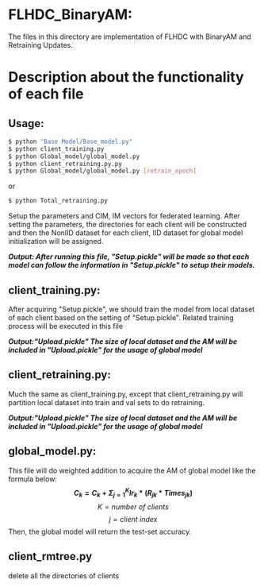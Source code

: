 # FLHDC_BinaryAM:
The files in this directory are implementation of FLHDC with BinaryAM and Retraining Updates.
# Description about the functionality of each file
## Usage:
```bash
$ python "Base Model/Base_model.py"
$ python client_training.py
$ python Global_model/global_model.py 
$ python client_retraining.py.py 
$ python Global_model/global_model.py [retrain_epoch]
```
or
```bash
$ python Total_retraining.py
```
Setup the parameters and CIM, IM vectors for federated learning.
After setting the parameters, the directories for each client will be constructed and then the NonIID dataset for each client, IID dataset for global model initialization will be assigned.

***Output: After running this file, "Setup.pickle" will be made so that each model can follow the information in "Setup.pickle" to setup their models.***
## client_training.py:
After acquiring "Setup.pickle", we should train the model from local dataset of each client based on the setting of "Setup.pickle".
Related training process will be executed in this file

***Output:"Upload.pickle" The size of local dataset and the AM will be included in "Upload.pickle" for the usage of global model***

## client_retraining.py:
Much the same as client_training.py, except that client_retraining.py will partition local dataset into train and val sets to do retraining.

***Output:"Upload.pickle" The size of local dataset and the AM will be included in "Upload.pickle" for the usage of global model***

## global_model.py:
This file will do weighted addition to acquire the AM of global model like the formula below:
**$$ C_k = C_k + Σ^K_{j=1} lr_k * (R_{jk} * Times_{jk})  $$**
$$ K= number\ of\ clients$$
$$ j = client\ index$$
Then, the global model will return the test-set accuracy.
## client_rmtree.py
delete all the directories of clients 

